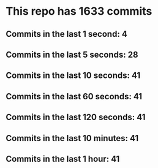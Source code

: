 # This repo has 1633 commits

## Commits in the last 1 second: 4
## Commits in the last 5 seconds: 28
## Commits in the last 10 seconds: 41
## Commits in the last 60 seconds: 41
## Commits in the last 120 seconds: 41
## Commits in the last 10 minutes: 41
## Commits in the last 1 hour: 41
